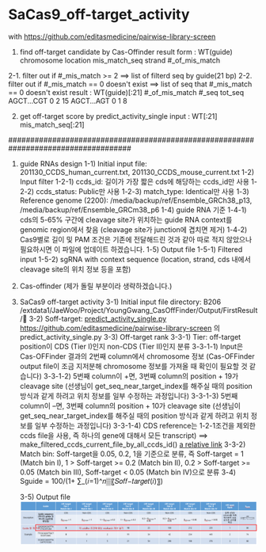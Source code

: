# SaCas9_off-target_activity
with https://github.com/editasmedicine/pairwise-library-screen

1. find off-target candidate by Cas-Offinder
    result form : 
        WT(guide)  chromosome  location    mis_match_seq   strand  #_of_mis_match

2-1. filter out if #_mis_match >= 2  ==> list of filterd seq by guide(21 bp)
2-2. filter out if #_mis_match == 0 doesn't exist ==> list of seq that #_mis_match == 0 doesn't exist
    result :
        WT(guide)[:21]   #_of_mis_match  #_seq  tot_seq
        AGCT...CGT  0   2   15
        AGCT...AGT  0   1   8

2. get off-target score by predict_activity_single
    input : WT[:21] mis_match_seq[:21]
    
    

####################################################################################    
1) guide RNAs design
    1-1) Initial input file: 201130_CCDS_human_current.txt, 201130_CCDS_mouse_current.txt
    1-2) Input filter
        1-2-1) ccds_id: 길이가 가장 짧은 cds에 해당하는 ccds_id만 사용
        1-2-2) ccds_status: Public만 사용
        1-2-3) match_type: Identical만 사용
    1-3) Reference genome (2200): /media/backup/ref/Ensemble_GRCh38_p13, /media/backup/ref/Ensemble_GRCm38_p6
    1-4) guide RNA 기준
        1-4-1) cds의 5-65% 구간에 cleavage site가 위치하는 guide RNA context를 genomic region에서 찾음 (cleavage site가 junction에 겹치면 제거)
        1-4-2) Cas9별로 길이 및 PAM 조건은 기존에 전달해드린 것과 같아 따로 적지 않았으나 필요하시면 이 파일에 업데이트 하겠습니다.
    1-5)  Output file
        1-5-1) Filtered input
        1-5-2) sgRNA with context sequence (location, strand, cds 내에서 cleavage site의 위치 정보 등을 포함)

2) Cas-offinder (제가 돌릴 부분이라 생략하겠습니다.)
    
3) SaCas9 off-target activity
    3-1) Initial input file directory: B206 /extdata1/JaeWoo/Project/YoungGwang_CasOffFinder/Output/FirstResult/ 
    3-2) Soff-target: [predict_activity_single.py](./pairwise-library-screen-master/predict_activity_single.py) https://github.com/editasmedicine/pairwise-library-screen 의 predict_activity_single.py
    3-3) Off-target rank
        3-3-1) Tier: off-target position이 CDS (Tier I)인지 non-CDS (Tier II)인지 분류
            3-3-1-1) Input은 Cas-OFFinder 결과의 2번째 column에서 chromosome 정보 (Cas-OFFinder output file이 조금 지저분해 chromosome 정보를 가져올 때 확인이 필요할 것 같습니다)
            3-3-1-2) 5번째 column이 +면, 3번째 column의 position + 19가 cleavage site (선생님이 get_seq_near_target_index를 해주실 때의 position 방식과 같게 하려고 위치 정보를 일부 수정하는 과정입니다)
            3-3-1-3) 5번째 column이 –면, 3번째 column의 position + 10가 cleavage site (선생님이 get_seq_near_target_index를 해주실 때의 position 방식과 같게 하려고 위치 정보를 일부 수정하는 과정입니다)
            3-3-1-4) CDS reference는 1-2-1조건을 제외한 ccds file을 사용, 즉 하나의 gene에 대해서 모든 transcript) ==> make_filtered_ccds_current_file_by_all_ccds_id() [a relative link](./MakeCDSInput.py)
        3-3-2) Match bin: Soff-target을 0.05, 0.2, 1을 기준으로 분류, 즉 Soff-target = 1 (Match bin I), 1 > Soff-target  >= 0.2 (Match bin II), 0.2 > Soff-target >= 0.05 (Match bin III), Soff-target < 0.05 (Match bin IV)으로 분류
    3-4) Sguide = 100/(1+ ∑_(𝑖=1)^𝑛▒〖𝑆𝑜𝑓𝑓−𝑡𝑎𝑟𝑔𝑒𝑡(𝑖)〗)
    
    3-5) Output file
    ![alt text](./result.PNG)
